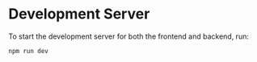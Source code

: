 # Development Server

To start the development server for both the frontend and backend, run:
```bash
npm run dev
